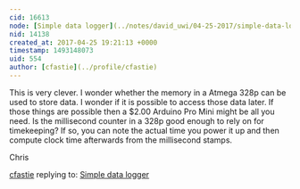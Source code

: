 ```yaml
---
cid: 16613
node: [Simple data logger](../notes/david_uwi/04-25-2017/simple-data-logger)
nid: 14138
created_at: 2017-04-25 19:21:13 +0000
timestamp: 1493148073
uid: 554
author: [cfastie](../profile/cfastie)
---
```


This is very clever. I wonder whether the memory in a Atmega 328p can be used to store data. I wonder if it is possible to access those data later. If those things are possible then a $2.00 Arduino Pro Mini might be all you need. Is the millisecond counter in a 328p good enough to rely on for timekeeping? If so, you can note the actual time you power it up and then compute clock time afterwards from the millisecond stamps.

Chris

[cfastie](../profile/cfastie) replying to: [Simple data logger](../notes/david_uwi/04-25-2017/simple-data-logger)

